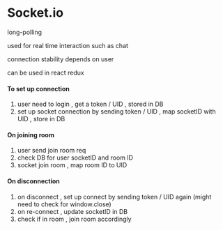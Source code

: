# Socket.io

long-polling

used for real time interaction such as chat

connection stability depends on user

can be used in react redux

#### To set up connection

1. user need to login , get a token / UID , stored in DB
2. set up socket connection by sending token / UID , map socketID with UID , store in DB

#### On joining room

1. user send join room req
2. check DB for user socketID and room ID
3. socket join room , map room ID to UID

#### On disconnection

1. on disconnect , set up connect by sending token  / UID again (might need to check for window.close)
2. on re-connect , update socketID in DB
3. check if in room , join room accordingly